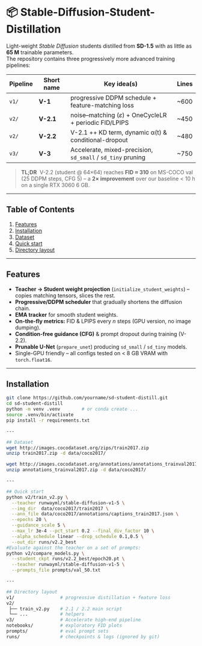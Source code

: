 # 📦 Stable-Diffusion-Student-Distillation

Light-weight *Stable Diffusion* students distilled from **SD-1.5** with as little as **65 M** trainable parameters.  
The repository contains three progressively more advanced training pipelines:

| Pipeline | Short name | Key idea(s) | Lines |
|----------|------------|-------------|-------|
| `v1/`    | **V-1**    | progressive DDPM schedule + feature-matching loss | ~600 |
| `v2/`    | **V-2.1**  | noise–matching (*ε*) + OneCycleLR + periodic FID/LPIPS | ~450 |
| `v2/`    | **V-2.2**  | V-2.1 ++ KD term, dynamic α(t) & conditional-dropout | ~480 |
| `v3/`    | **V-3**    | Accelerate, mixed-precision, `sd_small` / `sd_tiny` pruning | ~750 |

> **TL;DR** &nbsp;V-2.2 (student @ 64×64) reaches **FID ≈ 310** on MS-COCO val (25 DDPM steps, CFG 5) – a **2× improvement** over our baseline &lt; 10 h on a single RTX 3060 6 GB.

---

## Table of Contents
1. [Features](#features)
2. [Installation](#installation)
3. [Dataset](#dataset)
4. [Quick start](#quick-start)
5. [Directory layout](#directory-layout)


---

## Features
* **Teacher → Student weight projection** (`initialize_student_weights`) – copies matching tensors, slices the rest.
* **Progressive/DDPM scheduler** that gradually shortens the diffusion chain.
* **EMA tracker** for smooth student weights.
* **On-the-fly metrics:** FID & LPIPS every *n* steps (GPU version, no image dumping).
* **Condition-free guidance (CFG)** & prompt dropout during training (V-2.2).
* **Prunable U-Net** (`prepare_unet`) producing `sd_small` / `sd_tiny` models.
* Single-GPU friendly – all configs tested on < 8 GB VRAM with `torch.float16`.

---

## Installation
```bash
git clone https://github.com/yourname/sd-student-distill.git
cd sd-student-distill
python -m venv .venv        # or conda create ...
source .venv/bin/activate
pip install -r requirements.txt

---

## Dataset
wget http://images.cocodataset.org/zips/train2017.zip
unzip train2017.zip -d data/coco2017/

wget http://images.cocodataset.org/annotations/annotations_trainval2017.zip
unzip annotations_trainval2017.zip -d data/coco2017/

---

## Quick start
python v2/train_v2.py \
  --teacher runwayml/stable-diffusion-v1-5 \
  --img_dir  data/coco2017/train2017 \
  --ann_file data/coco2017/annotations/captions_train2017.json \
  --epochs 20 \
  --guidance_scale 5 \
  --max_lr 3e-4 --pct_start 0.2 --final_div_factor 10 \
  --alpha_schedule linear --drop_schedule 0.1,0.5 \
  --out_dir runs/v2.2_best
#Evaluate against the teacher on a set of prompts:
python v2/compare_models.py \
  --student_ckpt runs/v2.2_best/epoch20.pt \
  --teacher runwayml/stable-diffusion-v1-5 \
  --prompts_file prompts/val_50.txt

---

## Directory layout
v1/                 # progressive distillation + feature loss
v2/
 ├── train_v2.py    # 2.1 / 2.2 main script
 └── ...            # helpers
v3/                 # Accelerate high-end pipeline
notebooks/          # exploratory FID plots
prompts/            # eval prompt sets
runs/               # checkpoints & logs (ignored by git)


